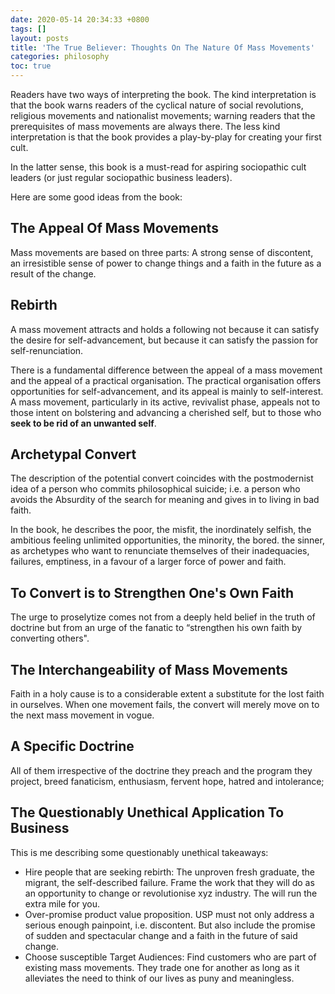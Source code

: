 ```yaml
---
date: 2020-05-14 20:34:33 +0800
tags: []
layout: posts
title: 'The True Believer: Thoughts On The Nature Of Mass Movements'
categories: philosophy
toc: true
---
```

Readers have two ways of interpreting the book. The kind interpretation is that the book warns readers of the cyclical nature of social revolutions, religious movements and nationalist movements; warning readers that the prerequisites of mass movements are always there. The less kind interpretation is that the book provides a play-by-play for creating your first cult.

In the latter sense, this book is a must-read for aspiring sociopathic cult leaders (or just regular sociopathic business leaders).

Here are some good ideas from the book:

## The Appeal Of Mass Movements

Mass movements are based on three parts: A strong sense of discontent, an irresistible sense of power to change things and a faith in the future as a result of the change.

## Rebirth

A mass movement attracts and holds a following not because it can satisfy the desire for self-advancement, but because it can satisfy the passion for self-renunciation.

There is a fundamental difference between the appeal of a mass movement and the appeal of a practical organisation. The practical organisation offers opportunities for self-advancement, and its appeal is mainly to self-interest. A mass movement, particularly in its active, revivalist phase, appeals not to those intent on bolstering and advancing a cherished self, but to those who **seek to be rid of an unwanted self**.

## Archetypal Convert

The description of the potential convert coincides with the postmodernist idea of a person who commits philosophical suicide; i.e. a person who avoids the Absurdity of the search for meaning and gives in to living in bad faith.

In the book, he describes the poor, the misfit, the inordinately selfish, the ambitious feeling unlimited opportunities, the minority, the bored. the sinner, as archetypes who want to renunciate themselves of their inadequacies, failures, emptiness, in a favour of a larger force of power and faith.

## To Convert is to Strengthen One's Own Faith

The urge to proselytize comes not from a deeply held belief in the truth of doctrine but from an urge of the fanatic to “strengthen his own faith by converting others".

## The Interchangeability of Mass Movements

Faith in a holy cause is to a considerable extent a substitute for the lost faith in ourselves. When one movement fails, the convert will merely move on to the next mass movement in vogue.

## A Specific Doctrine

All of them irrespective of the doctrine they preach and the program they project, breed fanaticism, enthusiasm, fervent hope, hatred and intolerance;

## The Questionably Unethical Application To Business

This is me describing some questionably unethical takeaways:

* Hire people that are seeking rebirth: The unproven fresh graduate, the migrant, the self-described failure. Frame the work that they will do as an opportunity to change or revolutionise xyz industry. The will run the extra mile for you.
* Over-promise product value proposition. USP must not only address a serious enough painpoint, i.e. discontent. But also include the promise of sudden and spectacular change and a faith in the future of said change.
* Choose susceptible Target Audiences: Find customers who are part of existing mass movements. They trade one for another as long as it alleviates the need to think of our lives as puny and meaningless.